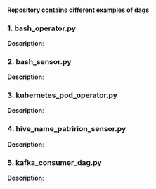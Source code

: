 #### Repository contains different examples of dags ####

### 1. bash_operator.py ###

**Description**: 


### 2. bash_sensor.py ###

**Description**: 


### 3. kubernetes_pod_operator.py ###

**Description**: 

### 4. hive_name_patririon_sensor.py ###

**Description**: 

### 5. kafka_consumer_dag.py ###

**Description**: 